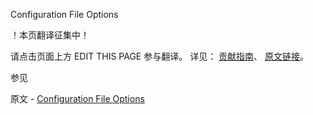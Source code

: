  Configuration File Options

 ！本页翻译征集中！

请点击页面上方 EDIT THIS PAGE 参与翻译。
详见：
[贡献指南]( https://github.com/JinMuInfo/MongoDB-Manual-zh/blob/master/CONTRIBUTING.md )、
[原文链接](  https://docs.mongodb.com/manual/reference/configuration-options/  )。

 参见

原文 - [Configuration File Options]( https://docs.mongodb.com/manual/reference/configuration-options/ )

